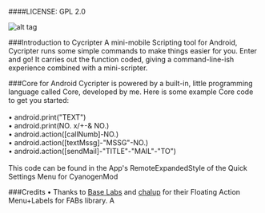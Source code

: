 ####LICENSE: GPL 2.0

![alt tag](https://lh3.googleusercontent.com/UNvCxkCFlcYAXU5SE-bgdZeGE_TipLVOyAsCtc9rAguHymLZDcLB_kRZmVna93mfEbo4hZOUMX1b3T1yYek09jB0jxe0chWp-MYg6mlhhU7C0Hsg_80NKwWC1fe9mQ90clpT82Lhvkn5w5-cvS7mEVSfzgNzVlNmKpA9sfyPChIDZ9Wuo5HN4ScEI0FSZ7nOp4_IGdK-lsv8cN3MIRZb1yJAS030AuejOmmnykrqEZIGkjfRJejKtHXaGq_9tXPh_HqKyP-XXYpEHOLMW-gMutDlxttKOQh91j6BQWIIwKpIlCvcbiPwuTytOQExBFeGbbcBlAPMjHx4_cb32KiAHKD8Y9CNFeQepv2z_gpDkHDaBxOh8Wg03k6qdKIfOqNzAAJDBv-GptYblR5GewwijdMOtl5Ru8_OP2Ic17UlR7a_JJYHa5TQPhjA_MoRJy8LNCwETmznvS91s5pwPpCP_lHNE4EfmlmitTzU-d1yLoZT1I4gz7iKYZUN4Qu4U687ii5mucOWBLqwLWZ_9RMtyVfw1WPDZ0oNZW6HD-pfzNquny_2pWiL05XNqTDVzxNI_q_J=w362-h643-no)

###Introduction to Cycripter
A mini-mobile Scripting tool for Android, Cycripter runs some simple commands to make things easier for you. Enter and go! It carries out the function coded, giving a command-line-ish experience combined with a mini-scripter.

###Core for Android
Cycripter is powered by a built-in, little programming language called Core, developed by me. Here is some example Core code to get you started:
<br>
<br>• android.print(&quot;TEXT&quot;)
<br>• android.print(NO. x/+-& NO.)
<br>• android.action([callNumb]-NO.)
<br>• android.action([textMssg]-&quot;MSSG&quot;-NO.)
<br>• android.action([sendMail]-&quot;TITLE&quot;-&quot;MAIL&quot;-&quot;TO&quot;)
<br>
<br>This code can be found in the App's RemoteExpandedStyle of the Quick Settings Menu for CyanogenMod

###Credits
• Thanks to <a href="http://www.github.com/futuresimple">Base Labs</a> and <a href="http://www.github.com/chalup">chalup</a> for their Floating Action Menu+Labels for FABs library.
A
